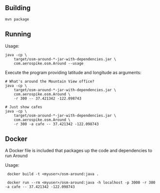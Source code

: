 
Building
----------------------------------------------------------------

    mvn package
    

Running
----------------------------------------------------------------

Usage:

    java -cp \
        target/osm-around-*-jar-with-dependencies.jar \
        com.aerospike.osm.Around --usage

Execute the program providing latitude and longitude as arguments:

    # What's around the Mountain View office?
    java -cp \
        target/osm-around-*-jar-with-dependencies.jar \
        com.aerospike.osm.Around \
        -r 300 -- 37.421342 -122.098743 

    # Just show cafes
    java -cp \
        target/osm-around-*-jar-with-dependencies.jar \
        com.aerospike.osm.Around \
        -r 300 -a cafe -- 37.421342 -122.098743 

Docker
----------------------------------------------------------------
A Docker file is included that packages up the code and dependencies to run Around 

Usage:

     docker build -t <myuser>/osm-around:java .

     docker run --rm <myuser>/osm-around:java -h localhost -p 3000 -r 300 -a cafe -- 37.421342 -122.098743